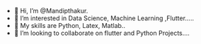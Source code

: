 - 👋 Hi, I’m @Mandipthakur. 
- 👀 I’m interested in Data Science, Machine Learning ,Flutter.....
- 🌱 My skills are Python, Latex, Matlab..
- 💞️ I’m looking to collaborate on flutter and Python Projects....

<!---
Mandipthakur/Mandipthakur is a ✨ special ✨ repository because its `README.md` (this file) appears on your GitHub profile.
You can click the Preview link to take a look at your changes.
--->

